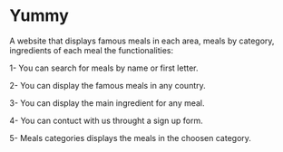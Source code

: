 # Yummy
A website that displays famous meals in each area, meals by category, ingredients of each meal the functionalities:

1- You can search for meals by name or first letter.

2- You can display the famous meals in any country.

3- You can display the main ingredient for any meal.

4- You can contuct with us throught a sign up form.

5- Meals categories displays the meals in the choosen category.
